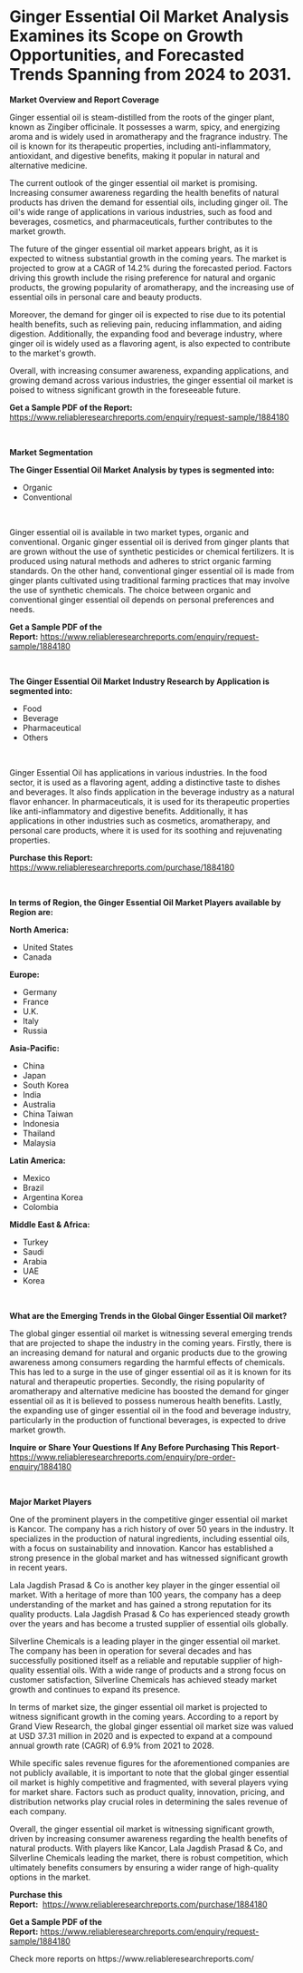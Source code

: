 <p><h1>Ginger Essential Oil Market Analysis Examines its Scope on Growth Opportunities, and Forecasted Trends Spanning from 2024 to 2031.</h1></p><p><strong>Market Overview and Report Coverage</strong></p>
<p><p>Ginger essential oil is steam-distilled from the roots of the ginger plant, known as Zingiber officinale. It possesses a warm, spicy, and energizing aroma and is widely used in aromatherapy and the fragrance industry. The oil is known for its therapeutic properties, including anti-inflammatory, antioxidant, and digestive benefits, making it popular in natural and alternative medicine.</p><p>The current outlook of the ginger essential oil market is promising. Increasing consumer awareness regarding the health benefits of natural products has driven the demand for essential oils, including ginger oil. The oil's wide range of applications in various industries, such as food and beverages, cosmetics, and pharmaceuticals, further contributes to the market growth.</p><p>The future of the ginger essential oil market appears bright, as it is expected to witness substantial growth in the coming years. The market is projected to grow at a CAGR of 14.2% during the forecasted period. Factors driving this growth include the rising preference for natural and organic products, the growing popularity of aromatherapy, and the increasing use of essential oils in personal care and beauty products.</p><p>Moreover, the demand for ginger oil is expected to rise due to its potential health benefits, such as relieving pain, reducing inflammation, and aiding digestion. Additionally, the expanding food and beverage industry, where ginger oil is widely used as a flavoring agent, is also expected to contribute to the market's growth.</p><p>Overall, with increasing consumer awareness, expanding applications, and growing demand across various industries, the ginger essential oil market is poised to witness significant growth in the foreseeable future.</p></p>
<p><strong>Get a Sample PDF of the Report:</strong> <a href="https://www.reliableresearchreports.com/enquiry/request-sample/1884180">https://www.reliableresearchreports.com/enquiry/request-sample/1884180</a></p>
<p>&nbsp;</p>
<p><strong>Market Segmentation</strong></p>
<p><strong>The Ginger Essential Oil Market Analysis by types is segmented into:</strong></p>
<p><ul><li>Organic</li><li>Conventional</li></ul></p>
<p>&nbsp;</p>
<p><p>Ginger essential oil is available in two market types, organic and conventional. Organic ginger essential oil is derived from ginger plants that are grown without the use of synthetic pesticides or chemical fertilizers. It is produced using natural methods and adheres to strict organic farming standards. On the other hand, conventional ginger essential oil is made from ginger plants cultivated using traditional farming practices that may involve the use of synthetic chemicals. The choice between organic and conventional ginger essential oil depends on personal preferences and needs.</p></p>
<p><strong>Get a Sample PDF of the Report:</strong>&nbsp;<a href="https://www.reliableresearchreports.com/enquiry/request-sample/1884180">https://www.reliableresearchreports.com/enquiry/request-sample/1884180</a></p>
<p>&nbsp;</p>
<p><strong>The Ginger Essential Oil Market Industry Research by Application is segmented into:</strong></p>
<p><ul><li>Food</li><li>Beverage</li><li>Pharmaceutical</li><li>Others</li></ul></p>
<p>&nbsp;</p>
<p><p>Ginger Essential Oil has applications in various industries. In the food sector, it is used as a flavoring agent, adding a distinctive taste to dishes and beverages. It also finds application in the beverage industry as a natural flavor enhancer. In pharmaceuticals, it is used for its therapeutic properties like anti-inflammatory and digestive benefits. Additionally, it has applications in other industries such as cosmetics, aromatherapy, and personal care products, where it is used for its soothing and rejuvenating properties.</p></p>
<p><strong>Purchase this Report:</strong>&nbsp; <a href="https://www.reliableresearchreports.com/purchase/1884180">https://www.reliableresearchreports.com/purchase/1884180</a></p>
<p>&nbsp;</p>
<p><strong>In terms of Region, the Ginger Essential Oil Market Players available by Region are:</strong></p>
<p>
    <p> <strong> North America: </strong>
        <ul>
            <li>United States</li>
            <li>Canada</li>
        </ul>
        </p> 
    <p> <strong> Europe: </strong>
        <ul>
            <li>Germany</li>
            <li>France</li>
            <li>U.K.</li>
            <li>Italy</li>
            <li>Russia</li>
        </ul>
        </p> 
    <p> <strong> Asia-Pacific: </strong>
        <ul>
            <li>China</li>
            <li>Japan</li>
            <li>South Korea</li>
            <li>India</li>
            <li>Australia</li>
            <li>China Taiwan</li>
            <li>Indonesia</li>
            <li>Thailand</li>
            <li>Malaysia</li>
        </ul>
        </p> 
    <p> <strong> Latin America: </strong>
        <ul>
            <li>Mexico</li>
            <li>Brazil</li>
            <li>Argentina Korea</li>
            <li>Colombia</li>
        </ul>
        </p> 
    <p> <strong> Middle East & Africa: </strong>
        <ul>
            <li>Turkey</li>
            <li>Saudi</li>
            <li>Arabia</li>
            <li>UAE</li>
            <li>Korea</li>
        </ul>
    </p>
    </p>
<p>&nbsp;</p>
<p><strong>What are the Emerging Trends in the Global Ginger Essential Oil market?</strong></p>
<p><p>The global ginger essential oil market is witnessing several emerging trends that are projected to shape the industry in the coming years. Firstly, there is an increasing demand for natural and organic products due to the growing awareness among consumers regarding the harmful effects of chemicals. This has led to a surge in the use of ginger essential oil as it is known for its natural and therapeutic properties. Secondly, the rising popularity of aromatherapy and alternative medicine has boosted the demand for ginger essential oil as it is believed to possess numerous health benefits. Lastly, the expanding use of ginger essential oil in the food and beverage industry, particularly in the production of functional beverages, is expected to drive market growth.</p></p>
<p><strong>Inquire or Share Your Questions If Any Before Purchasing This Report</strong>- <a href="https://www.reliableresearchreports.com/enquiry/pre-order-enquiry/1884180">https://www.reliableresearchreports.com/enquiry/pre-order-enquiry/1884180</a></p>
<p>&nbsp;</p>
<p><strong>Major Market Players</strong></p>
<p><p>One of the prominent players in the competitive ginger essential oil market is Kancor. The company has a rich history of over 50 years in the industry. It specializes in the production of natural ingredients, including essential oils, with a focus on sustainability and innovation. Kancor has established a strong presence in the global market and has witnessed significant growth in recent years.</p><p>Lala Jagdish Prasad & Co is another key player in the ginger essential oil market. With a heritage of more than 100 years, the company has a deep understanding of the market and has gained a strong reputation for its quality products. Lala Jagdish Prasad & Co has experienced steady growth over the years and has become a trusted supplier of essential oils globally.</p><p>Silverline Chemicals is a leading player in the ginger essential oil market. The company has been in operation for several decades and has successfully positioned itself as a reliable and reputable supplier of high-quality essential oils. With a wide range of products and a strong focus on customer satisfaction, Silverline Chemicals has achieved steady market growth and continues to expand its presence.</p><p>In terms of market size, the ginger essential oil market is projected to witness significant growth in the coming years. According to a report by Grand View Research, the global ginger essential oil market size was valued at USD 37.31 million in 2020 and is expected to expand at a compound annual growth rate (CAGR) of 6.9% from 2021 to 2028.</p><p>While specific sales revenue figures for the aforementioned companies are not publicly available, it is important to note that the global ginger essential oil market is highly competitive and fragmented, with several players vying for market share. Factors such as product quality, innovation, pricing, and distribution networks play crucial roles in determining the sales revenue of each company.</p><p>Overall, the ginger essential oil market is witnessing significant growth, driven by increasing consumer awareness regarding the health benefits of natural products. With players like Kancor, Lala Jagdish Prasad & Co, and Silverline Chemicals leading the market, there is robust competition, which ultimately benefits consumers by ensuring a wider range of high-quality options in the market.</p></p>
<p><strong>Purchase this Report:</strong>&nbsp;&nbsp;<a href="https://www.reliableresearchreports.com/purchase/1884180">https://www.reliableresearchreports.com/purchase/1884180</a></p>
<p></p>
<p><strong>Get a Sample PDF of the Report:</strong>&nbsp;<a href="https://www.reliableresearchreports.com/enquiry/request-sample/1884180">https://www.reliableresearchreports.com/enquiry/request-sample/1884180</a></p>
<p>Check more reports on https://www.reliableresearchreports.com/</p>